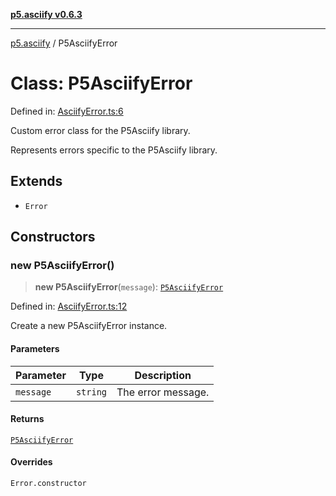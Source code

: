 [**p5.asciify v0.6.3**](../README.md)

***

[p5.asciify](../globals.md) / P5AsciifyError

# Class: P5AsciifyError

Defined in: [AsciifyError.ts:6](https://github.com/humanbydefinition/p5-asciify/blob/a7f21099f1ebfb0144144b513e73b3d6ec4d2c09/src/lib/AsciifyError.ts#L6)

Custom error class for the P5Asciify library.

Represents errors specific to the P5Asciify library.

## Extends

- `Error`

## Constructors

### new P5AsciifyError()

> **new P5AsciifyError**(`message`): [`P5AsciifyError`](P5AsciifyError.md)

Defined in: [AsciifyError.ts:12](https://github.com/humanbydefinition/p5-asciify/blob/a7f21099f1ebfb0144144b513e73b3d6ec4d2c09/src/lib/AsciifyError.ts#L12)

Create a new P5AsciifyError instance.

#### Parameters

| Parameter | Type | Description |
| ------ | ------ | ------ |
| `message` | `string` | The error message. |

#### Returns

[`P5AsciifyError`](P5AsciifyError.md)

#### Overrides

`Error.constructor`
